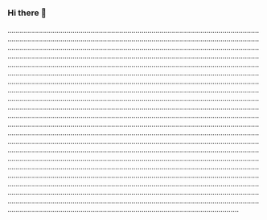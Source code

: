 ### Hi there 👋

..............................................................................................................................................................................................................................................................................................................................................................................................................................................................................................................................................................................................................................................................................................................................................................................................................................................................................................................................................................................................................................................................................................................................................................................................................................................................................................................................................................................................................................................................................................................................................................................................................................................................................................................................................................................................................................................................................................................................................................................................................................................................................................................................................................................................................................................................................................................................................................................................................................................................................................................................................................................................................................................................................................................................................................................................................................